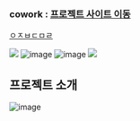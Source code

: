 ### cowork : <a href="http://coworkintranet.site">프로젝트 사이트 이동</a>

[ㅇㅈㅂㄷㅁㄹ](#프로젝트-소개)


<!--dfsdf -->
<img src="https://github.com/limbit95/cowork/assets/111622452/40088173-d6e3-46af-82aa-977f081f5ba7"></img>
![image](https://github.com/limbit95/cowork/assets/111622452/221e8100-8b8c-4e9f-9441-936feb5518b5)
![image](https://github.com/limbit95/cowork/assets/111622452/0540e2ee-7393-425e-96b8-5f6a18b3253e)
<img src="https://github.com/limbit95/cowork/assets/111622452/22b3584f-90e4-491b-ba64-d6f38c5c669f"></img>
## 프로젝트 소개
![image](https://github.com/limbit95/cowork/assets/111622452/51d3a39b-e3ee-4f6e-83d0-f5ec77612481)
